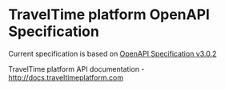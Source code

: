 # TravelTime platform OpenAPI Specification

Current specification is based on [OpenAPI Specification v3.0.2](https://github.com/OAI/OpenAPI-Specification/blob/master/versions/3.0.2.md)

TravelTime platform API documentation - http://docs.traveltimeplatform.com